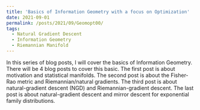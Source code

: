 ```yaml
---
title: 'Basics of Information Geometry with a focus on Optimization'
date: 2021-09-01
permalink: /posts/2021/09/Geomopt00/
tags:
  - Natural Gradient Descent
  - Information Geometry
  - Riemannian Manifold
---
```


In this series of blog posts, I will cover the basics of Information Geometry. There will be 4 blog posts to cover this basic.
The first post is about motivation and statistical manifolds.
The second post is about the Fisher-Rao metric and Riemannian/natural gradients.
The third post is about natural-gradient descent (NGD) and Riemannian-gradient descent.
The last post is about natural-gradient descent and mirror descent for exponential family distributions.


